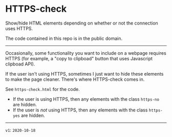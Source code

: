 # HTTPS-check
Show/hide HTML elements depending on whether or not the connection uses HTTPS.

The code contained in this repo is in the public domain.

--------

Occasionally, some functionality you want to include on a webpage requires HTTPS (for example, a "copy to clipboad" button that uses Javascript clipboad API). 

If the user isn't using HTTPS, sometimes I just want to hide these elements to make the page cleaner. There's where HTTPS-check comes in.

See `https-check.html` for the code.

* If the user is using HTTPS, then any elements with the class `https-no` are hidden.  
* If the user is _not_ using HTTPS, then any elements with the class `https-yes` are hidden.


----

 `v1`: `2020-10-18`


